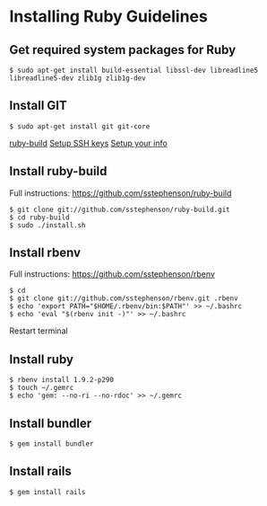 # Installing Ruby Guidelines

## Get required system packages for Ruby
	$ sudo apt-get install build-essential libssl-dev libreadline5 libreadline5-dev zlib1g zlib1g-dev

## Install GIT
	$ sudo apt-get install git git-core
[ruby-build](https://github.com/sstephenson/ruby-build)
[Setup SSH keys](http://help.github.com/linux-set-up-git/#_set_up_ssh_keys)
[Setup your info](http://help.github.com/linux-set-up-git/#_set_up_your_info)

## Install ruby-build
Full instructions: https://github.com/sstephenson/ruby-build

	$ git clone git://github.com/sstephenson/ruby-build.git
	$ cd ruby-build
	$ sudo ./install.sh

## Install rbenv
Full instructions: https://github.com/sstephenson/rbenv

	$ cd
	$ git clone git://github.com/sstephenson/rbenv.git .rbenv
	$ echo 'export PATH="$HOME/.rbenv/bin:$PATH"' >> ~/.bashrc
	$ echo 'eval "$(rbenv init -)"' >> ~/.bashrc
Restart terminal

## Install ruby
	$ rbenv install 1.9.2-p290
	$ touch ~/.gemrc
	$ echo 'gem: --no-ri --no-rdoc' >> ~/.gemrc

## Install bundler
	$ gem install bundler

## Install rails
	$ gem install rails

